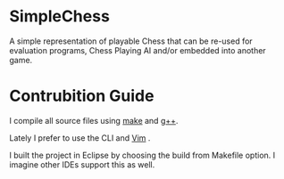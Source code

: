 # SimpleChess
A simple representation of playable Chess that can be re-used for evaluation programs, Chess Playing AI and/or embedded into another game. 

# Contrubition Guide
I compile all source files using [make](https://www.gnu.org/software/make/) and [g++](https://faculty.cs.niu.edu/~hutchins/csci241/compiler.htm).

Lately I prefer to use the CLI and [Vim](https://www.vim.org/) .

I built the project in Eclipse by choosing the build from Makefile option. I imagine other IDEs support this as well. 



